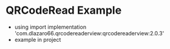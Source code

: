 # QRCodeRead Example

- using import implementation 'com.dlazaro66.qrcodereaderview:qrcodereaderview:2.0.3'
- example in project 
